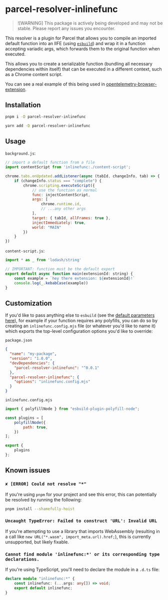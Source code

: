 # parcel-resolver-inlinefunc

> ![WARNING]
> This package is actively being developed and may not be stable. Please report any issues you encounter.

This resolver is a plugin for Parcel that allows you to compile an imported default function into an IIFE (using [`esbuild`](https://esbuild.github.io/)) and wrap it in a function accepting variadic args, which forwards them to the original function when executed.

This allows you to create a serializable function (bundling all necessary dependencies within itself) that can be executed in a different context, such as a Chrome content script.

You can see a real example of this being used in [opentelemetry-browser-extension](https://github.com/tbrockman/opentelemetry-browser-extension).

## Installation

```bash
pnpm i -D parcel-resolver-inlinefunc
```

```bash
yarn add -D parcel-resolver-inlinefunc
```

## Usage

`background.js`:
```javascript
// import a default function from a file
import contentScript from 'inlinefunc:./content-script';

chrome.tabs.onUpdated.addListener(async (tabId, changeInfo, tab) => {
    if (changeInfo.status === "complete") {
        chrome.scripting.executeScript({
            // use the function as normal
            func: injectContentScript,
            args: [
                chrome.runtime.id,
                // ...any other args
            ],
            target: { tabId, allFrames: true },
            injectImmediately: true,
            world: "MAIN"
        })
    }
})
```

`content-script.js`:
```javascript
import * as _ from 'lodash/string'

// IMPORTANT: function must be the default export
export default async function main(extensionId: string) {
    const example = `hey there extension: ${extensionId}!`
    console.log(_.kebabCase(example))
}
```

## Customization

If you'd like to pass anything else to `esbuild` (see the [default parameters here](./src/index.ts#L73)), for example if your function requires any polyfills, you can do so by creating an `inlinefunc.config.mjs` file (or whatever you'd like to name it) which exports the top-level configuration options you'd like to override:

`package.json`
```json
{
  "name": "my-package",
  "version": "1.0.0",
  "devDependencies": {
    "parcel-resolver-inlinefunc": "^0.0.1"
  },
  "parcel-resolver-inlinefunc": {
    "options": "inlinefunc.config.mjs"
  }
}
```

`inlinefunc.config.mjs`
```javascript
import { polyfillNode } from "esbuild-plugin-polyfill-node";

const plugins = [
    polyfillNode({
        path: true,
    })
];

export {
    plugins
};
```

## Known issues

### `✘ [ERROR] Could not resolve "*"`

If you're using `pnpm` for your project and see this error, this can potentially be resolved by running the following:

```bash
pnpm install --shamefully-hoist
```

### `Uncaught TypeError: Failed to construct 'URL': Invalid URL`

If you're attempting to use a library that imports WebAssembly (resulting in a call like `new URL("*.wasm", import_meta.url).href;`), this is currently unsupported, but likely fixable.

### `Cannot find module 'inlinefunc:*' or its corresponding type declarations.`

If you're using TypeScript, you'll need to declare the module in a `.d.ts` file:

```typescript
declare module "inlinefunc:*" {
    const inlinefunc: (...args: any[]) => void;
    export default inlinefunc;
}
```
